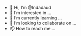 - 👋 Hi, I’m @Indadaud
- 👀 I’m interested in ...
- 🌱 I’m currently learning ...
- 💞️ I’m looking to collaborate on ...
- 📫 How to reach me ...

<!---
Indadaud/Indadaud is a ✨ special ✨ repository because its `README.md` (this file) appears on your GitHub profile.
You can click the Preview link to take a look at your changes.
--->
